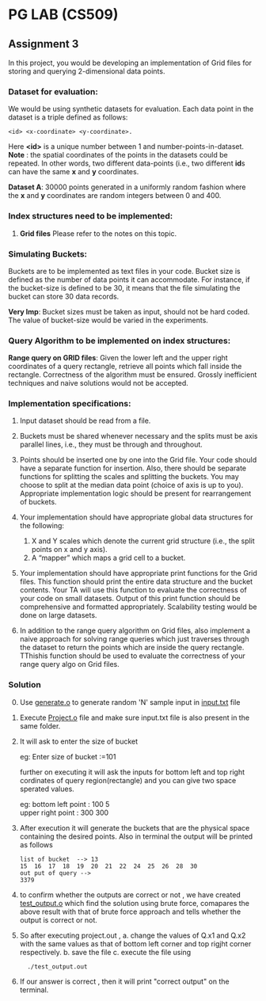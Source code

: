 # PG LAB (CS509)

## Assignment 3

In this project, you would be developing an implementation of Grid files for storing and querying 2-dimensional data points.

### Dataset for evaluation:

We would be using synthetic datasets for evaluation. Each data point in the dataset is a triple defined as follows: 

    <id> <x-coordinate> <y-coordinate>. 
  
Here **\<id\>** is a unique number between 1 and number-points-in-dataset. 
**Note** : the spatial coordinates of the points in the datasets could be repeated. In other words, two different data-points (i.e., two different **id**s can have the same **x** and **y** coordinates.

**Dataset A**: 30000 points generated in a uniformly random fashion where the **x** and **y** coordinates are random integers between 0 and 400.

### Index structures need to be implemented:

1. **Grid files** Please refer to the notes on this topic.

### Simulating Buckets:

Buckets are to be implemented as text files in your code. Bucket size is defined as the number of data points it
can accommodate. For instance, if the bucket-size is defined to be 30, it means that the file simulating the bucket
can store 30 data records. 

**Very Imp**: Bucket sizes must be taken as input, should not be hard coded. The value of bucket-size would be varied in the experiments.

### Query Algorithm to be implemented on index structures:

**Range query on GRID files**: Given the lower left and the upper right coordinates of a query rectangle, retrieve
all points which fall inside the rectangle. Correctness of the algorithm must be ensured. Grossly inefficient
techniques and naive solutions would not be accepted.

### Implementation specifications:

1.  Input dataset should be read from a file.

2.  Buckets must be shared whenever necessary and the splits must be axis parallel lines, i.e., they must be through and throughout.
  
3.  Points should be inserted one by one into the Grid file. Your code should have a separate function for insertion. Also, there should be separate functions for splitting the scales and splitting the buckets. You may choose to split at the median data point (choice of axis is up to you). Appropriate implementation logic should be present for rearrangement of buckets.
 
4.  Your implementation should have appropriate global data structures for the following: 
    1.  X and Y scales which denote the current grid structure (i.e., the split points on x and y axis).
    2.  A “mapper” which maps a grid cell to a bucket.
 
5.  Your implementation should have appropriate print functions for the Grid files. This function should print the entire data structure and the bucket contents. Your TA will use this function to evaluate the correctness of your code on small datasets. Output of this print function should be comprehensive and formatted
appropriately. Scalability testing would be done on large datasets.
 
6.  In addition to the range query algorithm on Grid files, also implement a naive approach for solving range queries which just traverses through the dataset to return the points which are inside the query rectangle. TThishis function should be used to evaluate the correctness of your range query algo on Grid files.

### Solution 

0.  Use [generate.o](generateut.o) to generate random 'N' sample input in [input.txt](input.txt) file

1.  Execute [Project.o](poject.o) file and make sure input.txt file is also present in the same folder.

2.  It will ask to enter the size of bucket

    eg: Enter  size of bucket :=101

    further on executing it will ask the inputs for bottom left and top right cordinates of query region(rectangle) and you can give two space sperated values.

    eg: 
        bottom left point : 100 5   
        upper right point : 300 300
    
3. After execution it will generate the buckets that are the physical space containing the desired points.
   Also in terminal the output will be printed as follows

       list of bucket  --> 13
       15  16  17  18  19  20  21  22  24  25  26  28  30
       out put of query -->
       3379
       
4. to confirm whether the outputs are correct or not , we have created [test_output.o](test_output.o) which find the solution using brute force, comapares the above result with that of brute force approach and tells whether the output is correct or not.

5. So after executing project.out , 
   a. change the values of Q.x1 and Q.x2 with the same values as that of bottom left corner and top rigjht corner respectively.
   b. save the file
   c. execute the file using 
         
         ./test_output.out
      
6. If our answer is correct , then it will print "correct output" on the terminal.



